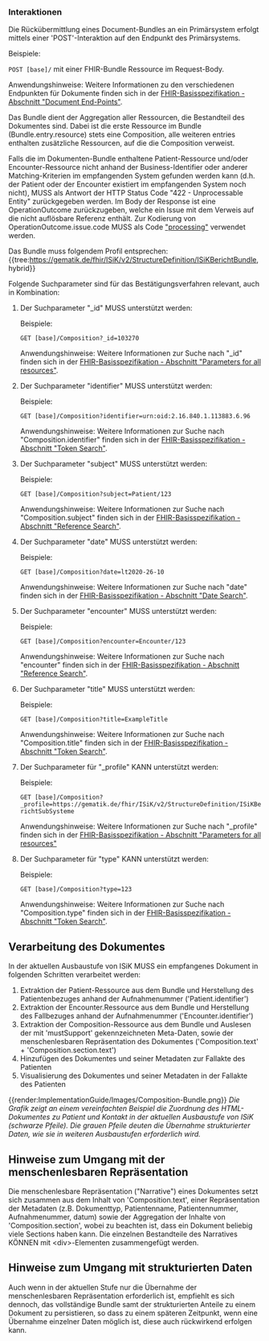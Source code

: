 ### Interaktionen

Die Rückübermittlung eines Document-Bundles an ein Primärsystem erfolgt mittels einer 'POST'-Interaktion auf den Endpunkt des Primärsystems.

 Beispiele:

   `POST [base]/` mit einer FHIR-Bundle Ressource im Request-Body.

   Anwendungshinweise: Weitere Informationen zu den verschiedenen Endpunkten für Dokumente finden sich in der [FHIR-Basisspezifikation - Abschnitt "Document End-Points"](https://www.hl7.org/fhir/documents.html#bundle).
  
Das Bundle dient der Aggregation aller Ressourcen, die Bestandteil des Dokumentes sind. Dabei ist die erste Ressource im Bundle (Bundle.entry.resource) stets eine Composition, alle weiteren entries enthalten zusätzliche Ressourcen, auf die die Composition verweist.

Falls die im Dokumenten-Bundle enthaltene Patient-Ressource und/oder Encounter-Ressource nicht anhand der Business-Identifier oder anderer Matching-Kriterien im empfangenden System gefunden werden kann (d.h. der Patient oder der Encounter existiert im empfangenden System noch nicht), MUSS als Antwort der HTTP Status Code "422 - Unprocessable Entity" zurückgegeben werden. Im Body der Response ist eine OperationOutcome zurückzugeben, welche ein Issue mit dem Verweis auf die nicht auflösbare Referenz enthält. Zur Kodierung von OperationOutcome.issue.code MUSS als Code ["processing"](http://hl7.org/fhir/issue-type) verwendet werden.

Das Bundle muss folgendem Profil entsprechen:
{{tree:https://gematik.de/fhir/ISiK/v2/StructureDefinition/ISiKBerichtBundle, hybrid}}

Folgende Suchparameter sind für das Bestätigungsverfahren relevant, auch in Kombination:

1. Der Suchparameter "_id" MUSS unterstützt werden:

    Beispiele:

    ```GET [base]/Composition?_id=103270```

    Anwendungshinweise: Weitere Informationen zur Suche nach "_id" finden sich in der [FHIR-Basisspezifikation - Abschnitt "Parameters for all resources"](http://hl7.org/fhir/R4/search.html#all).

1. Der Suchparameter "identifier" MUSS unterstützt werden:

    Beispiele:

    ```GET [base]/Composition?identifier=urn:oid:2.16.840.1.113883.6.96```

    Anwendungshinweise: Weitere Informationen zur Suche nach "Composition.identifier" finden sich in der [FHIR-Basisspezifikation - Abschnitt "Token Search"](http://hl7.org/fhir/R4/search.html#token).

1. Der Suchparameter "subject" MUSS unterstützt werden:

    Beispiele:

    ```GET [base]/Composition?subject=Patient/123```

    Anwendungshinweise: Weitere Informationen zur Suche nach "Composition.subject" finden sich in der [FHIR-Basisspezifikation - Abschnitt "Reference Search"](https://www.hl7.org/fhir/search.html#reference).

1. Der Suchparameter "date" MUSS unterstützt werden:

   Beispiele:

    ```GET [base]/Composition?date=lt2020-26-10```

    Anwendungshinweise: Weitere Informationen zur Suche nach "date" finden sich in der [FHIR-Basisspezifikation - Abschnitt "Date Search"](http://hl7.org/fhir/search.html#date).

1. Der Suchparameter "encounter" MUSS unterstützt werden:

   Beispiele:

    ```GET [base]/Composition?encounter=Encounter/123```

    Anwendungshinweise: Weitere Informationen zur Suche nach "encounter" finden sich in der [FHIR-Basisspezifikation - Abschnitt "Reference Search"](https://www.hl7.org/fhir/search.html#reference).


1. Der Suchparameter "title" MUSS unterstützt werden:

   Beispiele:

    ```GET [base]/Composition?title=ExampleTitle```

    Anwendungshinweise: Weitere Informationen zur Suche nach "Composition.title" finden sich in der [FHIR-Basisspezifikation - Abschnitt "Token Search"](http://hl7.org/fhir/R4/search.html#token).

1. Der Suchparameter für "_profile" KANN unterstützt werden:

    Beispiele:

    ```GET [base]/Composition?_profile=https://gematik.de/fhir/ISiK/v2/StructureDefinition/ISiKBerichtSubSysteme```

    Anwendungshinweise: Weitere Informationen zur Suche nach "_profile" finden sich in der [FHIR-Basisspezifikation - Abschnitt "Parameters for all resources"](http://hl7.org/fhir/R4/search.html#all)

1. Der Suchparameter für "type" KANN unterstützt werden:

    Beispiele:

    ```GET [base]/Composition?type=123```

    Anwendungshinweise: Weitere Informationen zur Suche nach "Composition.type" finden sich in der [FHIR-Basisspezifikation - Abschnitt "Token Search"](http://hl7.org/fhir/R4/search.html#token).
  

## Verarbeitung des Dokumentes

In der aktuellen Ausbaustufe von ISiK MUSS ein empfangenes Dokument in folgenden Schritten verarbeitet werden:

1. Extraktion der Patient-Ressource aus dem Bundle und Herstellung des Patientenbezuges anhand der Aufnahmenummer ('Patient.identifier')
2. Extraktion der Encounter.Ressource aus dem Bundle und Herstellung des Fallbezuges anhand der Aufnahmenummer ('Encounter.identifier')
3. Extraktion der Composition-Ressource aus dem Bundle und Auslesen der mit 'mustSupport' gekennzeichneten Meta-Daten, sowie der menschenlesbaren Repräsentation des Dokumentes ('Composition.text' + 'Composition.section.text')
4. Hinzufügen des Dokumentes und seiner Metadaten zur Fallakte des Patienten 
5. Visualisierung des Dokumentes und seiner Metadaten in der Fallakte des Patienten

{{render:ImplementationGuide/Images/Composition-Bundle.png}}
*Die Grafik zeigt an einem vereinfachten Beispiel die Zuordnung des HTML-Dokumentes zu Patient und Kontakt in der aktuellen Ausbaustufe von ISiK (schwarze Pfeile). Die grauen Pfeile deuten die Übernahme strukturierter Daten, wie sie in weiteren Ausbaustufen erforderlich wird.*

## Hinweise zum Umgang mit der menschenlesbaren Repräsentation

Die menschenlesbare Repräsentation ("Narrative") eines Dokumentes setzt sich zusammen aus dem Inhalt von 'Composition.text', einer Repräsentation der Metadaten (z.B. Dokumenttyp, Patientenname, Patientennummer, Aufnahmenummer, datum) sowie der Aggregation der Inhalte von 'Composition.section', wobei zu beachten ist, dass ein Dokument beliebig viele Sections haben kann.
Die einzelnen Bestandteile des Narratives KÖNNEN mit \<div\>-Elementen zusammengefügt werden.

## Hinweise zum Umgang mit strukturierten Daten

Auch wenn in der aktuellen Stufe nur die Übernahme der menschenlesbaren Repräsentation erforderlich ist, empfiehlt es sich dennoch, das vollständige Bundle samt der strukturierten Anteile zu einem Dokument zu persistieren, so dass zu einem späteren Zeitpunkt, wenn eine Übernahme einzelner Daten möglich ist, diese auch rückwirkend erfolgen kann.
